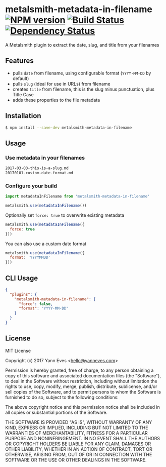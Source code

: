 # metalsmith-metadata-in-filename [![NPM version][npm-image]][npm-url] [![Build Status][travis-image]][travis-url] [![Dependency Status][daviddm-image]][daviddm-url]
A Metalsmith plugin to extract the date, slug, and title from your filenames

## Features

- pulls `date` from filename, using configurable format (`YYYY-MM-DD` by default)
- pulls `slug` (ideal for use in URLs) from filename
- creates `title` from filename, this is the slug minus punctuation, plus Title Case
- adds these properties to the file metadata

## Installation

```bash
$ npm install --save-dev metalsmith-metadata-in-filename
```

## Usage

### Use metadata in your filenames

```bash
2017-03-03-this-is-a-slug.md
20170101-custom-date-format.md
```

### Configure your build

```javascript
import metadataInFilename from 'metalsmith-metadata-in-filename'

metalsmith.use(metadataInFilename())
```

Optionally set `force: true` to overwrite existing metadata

```javascript
metalsmith.use(metadataInFilename({
  force: true
}))
```

You can also use a custom date format

```javascript
metalsmith.use(metadataInFilename({
  format: 'YYYYMMDD'
}))
```

## CLI Usage

```json
{
  "plugins": {
    "metalsmith-metadata-in-filename": {
      "force": false,
      "format": "YYYY-MM-DD"
    }
  }
}
```

## License

MIT License

Copyright (c) 2017 Yann Eves &lt;hello@yanneves.com&gt;

Permission is hereby granted, free of charge, to any person obtaining a copy
of this software and associated documentation files (the "Software"), to deal
in the Software without restriction, including without limitation the rights
to use, copy, modify, merge, publish, distribute, sublicense, and/or sell
copies of the Software, and to permit persons to whom the Software is
furnished to do so, subject to the following conditions:

The above copyright notice and this permission notice shall be included in all
copies or substantial portions of the Software.

THE SOFTWARE IS PROVIDED "AS IS", WITHOUT WARRANTY OF ANY KIND, EXPRESS OR
IMPLIED, INCLUDING BUT NOT LIMITED TO THE WARRANTIES OF MERCHANTABILITY,
FITNESS FOR A PARTICULAR PURPOSE AND NONINFRINGEMENT. IN NO EVENT SHALL THE
AUTHORS OR COPYRIGHT HOLDERS BE LIABLE FOR ANY CLAIM, DAMAGES OR OTHER
LIABILITY, WHETHER IN AN ACTION OF CONTRACT, TORT OR OTHERWISE, ARISING FROM,
OUT OF OR IN CONNECTION WITH THE SOFTWARE OR THE USE OR OTHER DEALINGS IN THE
SOFTWARE.


[npm-image]: https://badge.fury.io/js/metalsmith-metadata-in-filename.svg
[npm-url]: https://npmjs.org/package/metalsmith-metadata-in-filename
[travis-image]: https://travis-ci.org/yanneves/metalsmith-metadata-in-filename.svg?branch=master
[travis-url]: https://travis-ci.org/yanneves/metalsmith-metadata-in-filename
[daviddm-image]: https://david-dm.org/yanneves/metalsmith-metadata-in-filename.svg?theme=shields.io
[daviddm-url]: https://david-dm.org/yanneves/metalsmith-metadata-in-filename
